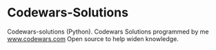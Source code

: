 # Codewars-Solutions
Codewars-solutions (Python).
Codewars Solutions programmed by me www.codewars.com
Open source to help widen knowledge.

